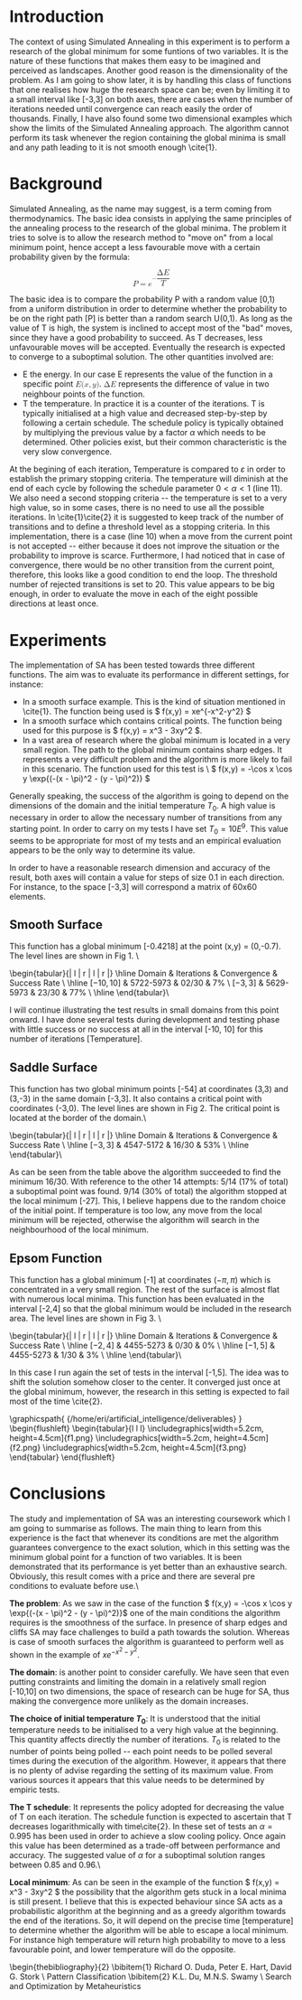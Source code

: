 # Introduction
The context of using Simulated Annealing in this experiment is to perform a research of the global minimum for some funtions of two variables. It is the nature of these functions that makes them easy to be imagined and perceived as landscapes. Another good reason is the dimensionality of the problem. As I am going to show later, it is by handling this class of functions that one realises how huge the research space can be; even by limiting it to a small interval like [-3,3] on both axes, there are cases when the number of iterations needed until convergence can reach easily the order of thousands.
Finally, I have also found some two dimensional examples which show the limits of the Simulated Annealing approach. The algorithm cannot perform its task whenever the region containing the global minima is small and any path leading to it is not smooth enough \cite{1}.

# Background
Simulated Annealing, as the name may suggest, is a term coming from thermodynamics. The basic idea consists in applying the same principles of the annealing process to the research of the global minima. The problem it tries to solve is to allow the research method to "move on" from a local minimum point, hence accept a less favourable move with a certain probability given by the formula:

<math xmlns="http://www.w3.org/1998/Math/MathML" display="block">
  <mi>P</mi>
  <mo>=</mo>
  <msup>
    <mi>e</mi>
    <mrow class="MJX-TeXAtom-ORD">
      <mo>&#x2212;<!-- − --></mo>
      <mstyle displaystyle="true" scriptlevel="0">
        <mfrac>
          <mrow>
            <mi mathvariant="normal">&#x0394;<!-- Δ --></mi>
            <mi>E</mi>
          </mrow>
          <mi>T</mi>
        </mfrac>
      </mstyle>
    </mrow>
  </msup>
</math>

The basic idea is to compare the probability P with a random value [0,1) from a uniform distribution in order to determine whether the probability to be on the right path [P] is better than a random search U(0,1). As long as the value of T is high, the system is inclined to accept most of the "bad" moves, since they have a good probability to succeed. As T decreases, less unfavourable moves will be accepted. Eventually the research is expected to converge to a suboptimal solution.
The other quantities involved are:

* E the energy. In our case E represents the value of the function in a specific point <math xmlns="http://www.w3.org/1998/Math/MathML">
  <mi>E</mi>
  <mo stretchy="false">(</mo>
  <mi>x</mi>
  <mo>,</mo>
  <mi>y</mi>
  <mo stretchy="false">)</mo>
</math>. <math xmlns="http://www.w3.org/1998/Math/MathML">
  <mi mathvariant="normal">&#x0394;<!-- Δ --></mi>
  <mi>E</mi>
</math> represents the difference of value in two neighbour points of the function.
* T the temperature. In practice it is a counter of the iterations. T is typically initialised at a high value and decreased step-by-step by following a certain schedule. The schedule policy is typically obtained by multiplying the previous value by a factor $\alpha$ which needs to be determined. Other policies exist, but their common characteristic is the very slow convergence.

At the begining of each iteration, Temperature is compared to $\varepsilon$ in order to establish the primary stopping criteria. The temperature will diminish at the end of each cycle by following the schedule parameter $0 < \alpha < 1$ (line 11). We also need a second stopping criteria -- the temperature is set to a very high value, so in some cases, there is no need to use all the possible iterations. In \cite{1}\cite{2} it is suggested to keep track of the number of transitions and to define a threshold level as a stopping criteria. In this implementation, there is a case (line 10) when a move from the current point is not accepted -- either because it does not improve the situation or the probability to improve is scarce. Furthermore, I had noticed that in case of convergence, there would be no other transition from the current point, therefore, this looks like a good condition to end the loop. The threshold number of rejected transitions is set to 20. This value appears to be big enough, in order to evaluate the move in each of the eight possible directions at least once.

# Experiments
The implementation of SA has been tested towards three different functions. The aim was to evaluate its performance in different settings, for instance:

* In a smooth surface example. This is the kind of situation mentioned in \cite{1}. The function being used is $ f(x,y) = xe^{-x^2-y^2} $
* In a smooth surface which contains critical points. The function being used for this purpose is $ f(x,y) = x^3 - 3xy^2 $.
* In a vast area of research where the global minimum is located in a very small region. The path to the global minimum contains sharp edges. It represents a very difficult problem and the algorithm is more likely to fail in this scenario. The function used for this test is \\
$ f(x,y) = -\cos x \cos y \exp{(-(x - \pi)^2 - (y - \pi)^2)} $

Generally speaking, the success of the algorithm is going to depend on the dimensions of the domain and the initial temperature $T_0$. A high value is necessary in order to allow the necessary number of transitions from any starting point. In order to carry on my tests I have set $T_0 = 10E^9$. This value seems to be appropriate for most of my tests and an empirical evaluation appears to be the only way to determine its value.

In order to have a reasonable research dimension and accuracy of the result, both axes will contain a value for steps of size 0.1 in each direction. For instance, to the space [-3,3] will correspond a matrix of 60x60 elements.

## Smooth Surface
This function has a global minimum [-0.4218] at the point (x,y) = (0,-0.7). The level lines are shown in Fig 1. \\

\begin{tabular}{| l | r | l | r |}
\hline
Domain & Iterations & Convergence & Success Rate \\
\hline
$[-10,10]$ & 5722-5973  & 02/30 & 7\% \\
$[ -3, 3]$ & 5629-5973 & 23/30 & 77\% \\
\hline
\end{tabular}\\

I will continue illustrating the test results in small domains from this point onward. I have done several tests during development and testing phase with little success or no success at all in the interval [-10, 10] for this number of iterations [Temperature].

## Saddle Surface
This function has two global minimum points [-54] at coordinates (3,3) and (3,-3) in the same domain [-3,3]. It also contains a critical point with coordinates (-3,0). The level lines are shown in Fig 2. The critical point is located at the border of the domain.\\

\begin{tabular}{| l | r | l | r |}
\hline
Domain & Iterations & Convergence & Success Rate \\
\hline
$[ -3, 3]$ & 4547-5172 & 16/30 & 53\% \\
\hline
\end{tabular}\\

As can be seen from the table above the algorithm succeeded to find the minimum 16/30. With reference to the other 14 attempts: 5/14 (17\% of total) a suboptimal point was found. 9/14 (30\% of total) the algorithm stopped at the local minimum [-27]. This, I believe happens due to the random choice of the initial point.
If temperature is too low, any move from the local minimum will be rejected, otherwise the algorithm will search in the neighbourhood of the local minimum.

## Epsom Function
This function has a global minimum [-1] at coordinates $(-\pi,\pi)$ which is concentrated in a very small region. The rest of the surface is almost flat with numerous local minima. This function has been evaluated in the interval [-2,4] so that the global minimum would be included in the research area. The level lines are shown in Fig 3. \\

\begin{tabular}{| l | r | l | r |}
\hline
Domain & Iterations & Convergence & Success Rate \\
\hline
$[ -2, 4]$ & 4455-5273 & 0/30 & 0\% \\
\hline
$[ -1, 5]$ & 4455-5273 & 1/30 & 3\% \\
\hline
\end{tabular}\\

In this case I run again the set of tests in the interval [-1,5]. The idea was to shift the solution somehow closer to the center. It converged just once at the global minimum, however, the research in this setting is expected to fail most of the time \cite{2}.

\graphicspath{ {/home/eri/artificial_intelligence/deliverables} }
\begin{flushleft}
\begin{tabular}{l l l}
\includegraphics[width=5.2cm, height=4.5cm]{f1.png}
\includegraphics[width=5.2cm, height=4.5cm]{f2.png}
\includegraphics[width=5.2cm, height=4.5cm]{f3.png}
\end{tabular}
\end{flushleft}

# Conclusions
The study and implementation of SA was an interesting coursework which I am going to summarise as follows. The main thing to learn from this experience is the fact that whenever its conditions are met the algorithm guarantees convergence to the exact solution, which in this setting was the minimum global point for a function of two variables. It is been demonstrated that its performance is yet better than an exhaustive search. Obviously, this result comes with a price and there are several pre conditions to evaluate before use.\\

**The problem**: As we saw in the case of the function 
$ f(x,y) = -\cos x \cos y \exp{(-(x - \pi)^2 - (y - \pi)^2)}$ one of the main conditions the algorithm requires is the smoothness of the surface. In presence of sharp edges and cliffs SA may face challenges to build a path towards the solution. Whereas is case of smooth surfaces the algorithm is guaranteed to perform well as shown in the example of $xe^{-x^2-y^2}$.

**The domain**: is another point to consider carefully. We have seen that even putting constraints and limiting the domain in a relatively small region [-10,10] on two dimensions, the space of research can be huge for SA, thus making the convergence more unlikely as the domain increases.

**The choice of initial temperature $T_0$**: It is understood that the initial temperature needs to be initialised to a very high value at the beginning. This quantity affects directly the number of iterations. $T_0$ is related to the number of points being polled -- each point needs to be polled several times during the execution of the algorithm. However, it appears that there is no plenty of advise regarding the setting of its maximum value. From various sources it appears that this value needs to be determined by empiric tests.

**The T schedule**: It represents the policy adopted for decreasing the value of T on each iteration. The schedule function is expected to ascertain that T decreases logarithmically with time\cite{2}. In these set of tests an $\alpha = 0.995$ has been used in order to achieve a slow cooling policy. Once again this value has been determined as a trade-off between performance and accuracy. The suggested value of $\alpha$ for a suboptimal solution ranges between 0.85 and 0.96.\\

**Local minimum**: As can be seen in the example of the function $ f(x,y) = x^3 - 3xy^2 $ the possibility that the algorithm gets stuck in a local minima is still present. I believe that this is expected behaviour since SA acts as a probabilistic algorithm at the beginning and as a greedy algorithm towards the end of the iterations. So, it will depend on the precise time [temperature] to determine whether the algorithm will be able to escape a local minimum. For instance high temperature will return high probability to move to a less favourable point, and lower temperature will do the opposite.


\begin{thebibliography}{2}
\bibitem{1}
Richard O. Duda, Peter E. Hart, David G. Stork \\
Pattern Classification
\bibitem{2}
K.L. Du, M.N.S. Swamy \\
Search and Optimization by Metaheuristics